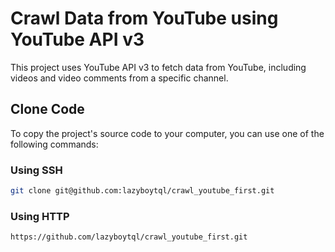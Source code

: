 # Crawl Data from YouTube using YouTube API v3

This project uses YouTube API v3 to fetch data from YouTube, including videos and video comments from a specific channel.
## Clone Code

To copy the project's source code to your computer, you can use one of the following commands:
### Using SSH
```bash
git clone git@github.com:lazyboytql/crawl_youtube_first.git
```

### Using HTTP
```bash
https://github.com/lazyboytql/crawl_youtube_first.git
```